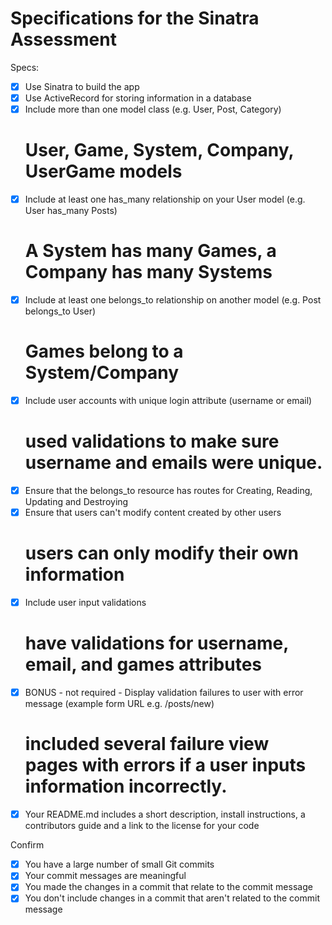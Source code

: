 # Specifications for the Sinatra Assessment

Specs:
- [x] Use Sinatra to build the app
- [x] Use ActiveRecord for storing information in a database
- [x] Include more than one model class (e.g. User, Post, Category) 
    # User, Game, System, Company, UserGame models
- [x] Include at least one has_many relationship on your User model (e.g. User has_many Posts)
    # A System has many Games, a Company has many Systems
- [x] Include at least one belongs_to relationship on another model (e.g. Post belongs_to User)
    # Games belong to a System/Company
- [x] Include user accounts with unique login attribute (username or email)
    # used validations to make sure username and emails were unique.
- [x] Ensure that the belongs_to resource has routes for Creating, Reading, Updating and Destroying
- [x] Ensure that users can't modify content created by other users
    # users can only modify their own information
- [x] Include user input validations
    # have validations for username, email, and games attributes
- [x] BONUS - not required - Display validation failures to user with error message (example form URL e.g. /posts/new)
    # included several failure view pages with errors if a user inputs information incorrectly.
- [x] Your README.md includes a short description, install instructions, a contributors guide and a link to the license for your code

Confirm
- [x] You have a large number of small Git commits
- [x] Your commit messages are meaningful
- [x] You made the changes in a commit that relate to the commit message
- [x] You don't include changes in a commit that aren't related to the commit message